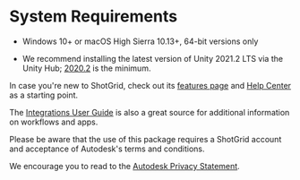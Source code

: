 # System Requirements

- Windows 10+ or macOS High Sierra 10.13+, 64-bit versions only

- We recommend installing the latest version of Unity 2021.2 LTS via the Unity Hub; [2020.2](https://unity3d.com/get-unity/download) is the minimum.

In case you're new to ShotGrid, check out its [features page](https://www.shotgridsoftware.com/features/) and [Help Center](https://help.autodesk.com/view/SGSUB/ENU/) as a starting point.

The [Integrations User Guide](https://help.autodesk.com/view/SGSUB/ENU/?guid=SG_Supervisor_Artist_sa_integrations_sa_integrations_user_guide_html) is also a great source for additional information on workflows and apps.

Please be aware that the use of this package requires a ShotGrid account and acceptance of Autodesk's terms and conditions.

We encourage you to read to the [Autodesk Privacy Statement](https://www.autodesk.com/company/legal-notices-trademarks/privacy-statement).
